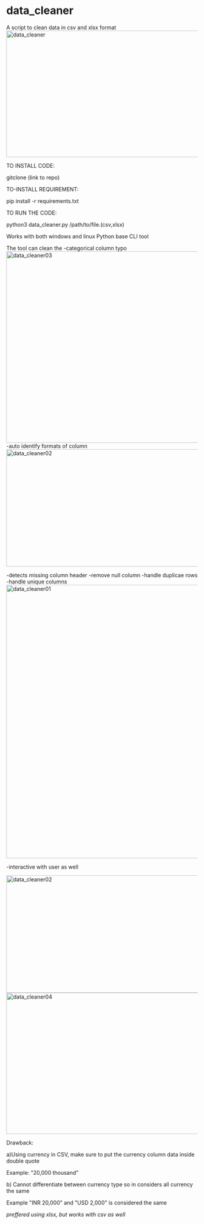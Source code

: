 # data_cleaner
A script to clean data in csv and xlsx format
<img width="957" height="333" alt="data_cleaner" src="https://github.com/user-attachments/assets/7091ce27-8b12-4436-8424-c72e7a69168d" />


TO INSTALL CODE:

  gitclone (link to repo)

TO-INSTALL REQUIREMENT:

  pip install -r requirements.txt

TO RUN THE CODE:

  python3 data_cleaner.py /path/to/file.(csv,xlsx)

Works with both windows and linux
Python base CLI tool

The tool can clean the 
-categorical column typo 
<img width="963" height="504" alt="data_cleaner03" src="https://github.com/user-attachments/assets/df8ccb7f-695d-4a7a-9d7e-0d7dca884bbf" />
-auto identify formats of column
<img width="959" height="309" alt="data_cleaner02" src="https://github.com/user-attachments/assets/c077ffba-7992-4aa2-a373-d04be6cbee5a" />

-detects missing column header
-remove null column
-handle duplicae rows
-handle unique columns
<img width="534" height="720" alt="data_cleaner01" src="https://github.com/user-attachments/assets/531ab7fd-107c-42f5-8f67-6e0100fbd886" />

-interactive with user as well

<img width="959" height="309" alt="data_cleaner02" src="https://github.com/user-attachments/assets/dd586a9f-da09-4cca-8121-0ed47836cc16" />

<img width="963" height="372" alt="data_cleaner04" src="https://github.com/user-attachments/assets/28ff5849-c0c9-4c30-b538-5599c4865c09" />



Drawback:

a)Using currency in CSV, make sure to put the currency column data inside double quote 

Example:  "20,000 thousand"

b) Cannot differentiate between currency type so in considers all currency the same

Example "INR 20,000" and "USD 2,000" is considered the same

*preffered using xlsx, but works with csv as well*
